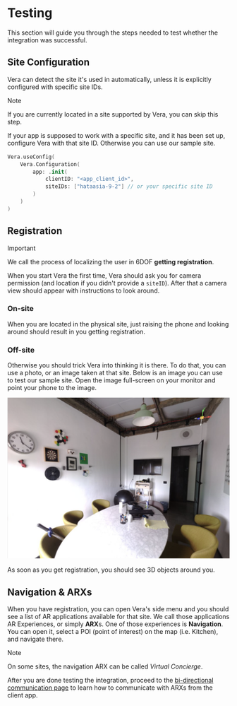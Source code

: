# Testing

This section will guide you through the steps needed to test whether the integration was successful.

## Site Configuration

Vera can detect the site it's used in automatically, unless it is explicitly configured with specific site IDs.

> [!NOTE]  
> If you are currently located in a site supported by Vera, you can skip this step.

If your app is supposed to work with a specific site, and it has been set up, configure Vera with that site ID. Otherwise you can use our sample site.

```swift
Vera.useConfig(
    Vera.Configuration(
        app: .init(
            clientID: "<app_client_id>",
            siteIDs: ["hataasia-9-2"] // or your specific site ID
        )
    )
)
```

## Registration

> [!IMPORTANT]  
> We call the process of localizing the user in 6DOF **getting registration**.

When you start Vera the first time, Vera should ask you for camera permission (and location if you didn't provide a `siteID`). After that a camera view should appear with instructions to look around.

### On-site
When you are located in the physical site, just raising the phone and looking around should result in you getting registration. 

### Off-site
Otherwise you should trick Vera into thinking it is there. To do that, you can use a photo, or an image taken at that site. Below is an image you can use to test our sample site. Open the image full-screen on your monitor and point your phone to the image.

![Sample Registration](./registration.png)

As soon as you get registration, you should see 3D objects around you.

## Navigation & ARXs

When you have registration, you can open Vera's side menu and you should see a list of AR applications available for that site. We call those applications AR Experiences, or simply **ARX**s. One of those experiences is **Navigation**. You can open it, select a POI (point of interest) on the map (i.e. Kitchen), and navigate there.

> [!NOTE]  
> On some sites, the navigation ARX can be called _Virtual Concierge_.

After you are done testing the integration, proceed to the [bi-directional communication page](./bidirectional-communication.md) to learn how to communicate with ARXs from the client app.

